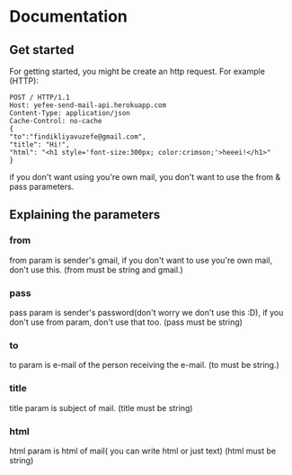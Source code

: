 # Documentation

## Get started

For getting started, you might be create an http request. 
For example (HTTP):

```
POST / HTTP/1.1
Host: yefee-send-mail-api.herokuapp.com
Content-Type: application/json
Cache-Control: no-cache
{
"to":"findikliyavuzefe@gmail.com",
"title": "Hi!",
"html": "<h1 style='font-size:300px; color:crimson;'>heeei!</h1>"
}
```
if you don't want using you're own mail, you don't want to use the from & pass parameters.

## Explaining the parameters

### from
from param is sender's gmail, if you don't want to use you're own mail, don't use this.
(from must be string and gmail.)

### pass
pass param is sender's password(don't worry we don't use this :D), if you don't use from param, don't use that too.
(pass must be string)

### to
to param is e-mail of the person receiving the e-mail.
(to must be string.)

### title
title param is subject of mail.
(title must be string)

### html
html param is html of mail( you can write html or just text)
(html must be string)
